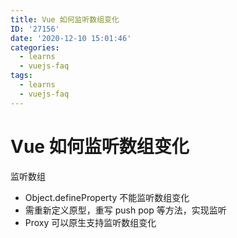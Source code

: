 ```yaml
---
title: Vue 如何监听数组变化
ID: '27156'
date: '2020-12-10 15:01:46'
categories:
  - learns
  - vuejs-faq
tags:
  - learns
  - vuejs-faq
---
```


# Vue 如何监听数组变化

监听数组

- Object.defineProperty 不能监听数组变化
- 需重新定义原型，重写 push pop 等方法，实现监听
- Proxy 可以原生支持监听数组变化
